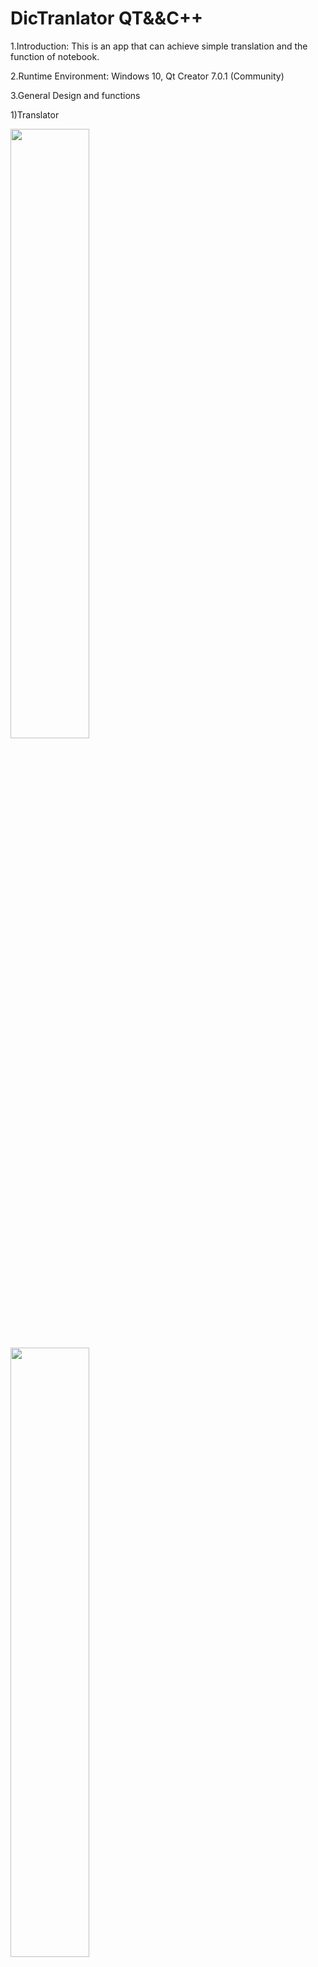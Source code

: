 # DicTranlator QT&&C++

1.Introduction: This is an app that can achieve simple translation and the function of notebook.

2.Runtime Environment: Windows 10, Qt Creator 7.0.1 (Community)

3.General Design and functions

1)Translator

<img src="https://user-images.githubusercontent.com/97960328/176410874-20aa5518-d903-4eb2-b94b-27021dd00b7f.png" height=50% width=50% />
<img src="https://user-images.githubusercontent.com/97960328/176410947-7292d6a9-ca9f-491f-811b-f18c22cf51e2.png" height=50% width=50% />
<img src="https://user-images.githubusercontent.com/97960328/176410960-d75230f6-86c0-4011-814a-4f4f4c5eee8a.png" height=50% width=50% />


i)By using Baidu Fanyi API, we are able to achieve the function of translation.

<img src="https://user-images.githubusercontent.com/97960328/176411133-97ee2310-979e-44f9-b7f6-9e0ebf12cbe8.png" height=10% width=10% />                                 <img src="https://user-images.githubusercontent.com/97960328/176411152-6ac6cb00-113e-4f97-8d86-e728242aeb89.png" height=10% width=10% />

ii)Thanks to the API, the translator that we are building is able to translate multiple different languages. Also it can automatically determine the language of the text to be translated.

<img src="https://user-images.githubusercontent.com/97960328/176417307-3591cf44-9c3d-4b36-bbda-d8721acfd399.png" height=50% width=50% />
<img src="https://user-images.githubusercontent.com/97960328/176417336-2d43bd4b-bd42-4d64-bb51-5a417b324a26.png" height=50% width=50% />


iii)Also, with such big amount of languages, we are capable of changing the structure of an essay to reduce plagiarism, by repeatedly translating the essay from one language to another. Higher the reduce level is, more times the essay will be translated.

<img src="https://user-images.githubusercontent.com/97960328/176417371-938377c6-054b-4ef5-824a-33726d681713.png" height=50% width=50% />

<img src="https://user-images.githubusercontent.com/97960328/176417384-5fc3c7a9-4c8e-4bfb-93b8-34ac9e2e91fa.png" height=50% width=50% />


iv)Other than typing manually, text files can be directly input into the translator to translate. Similarly, translation result can be output with user-specified name and location.

v) To cover a larger range of users, we offer a language setting where users can choose between Chinese and English interfaces with Chinese as the default choice.

2) Dictionary

   ①login for personal database.
   
   To save the data of every user, I used mysql to create account number when user register successfully. After logining, the operation of user will be saved. For instance, when user try to add word to personal library, the word can be saved and seen. 

<img src="https://user-images.githubusercontent.com/97960328/176417832-62dd481a-98cd-49f3-b9ed-4a0fa5b74391.png" height=50% width=50% />

②some word libraries
	
  By using the mysql, the libraries are successfully viewed in the UI. Every user can open it and try to memory, test the words. More databases can be used and user can catch sight of more different libraries. Besides, in the future, more functions about libraries will be excavate.

<img src="https://user-images.githubusercontent.com/97960328/176417899-7fe8fba4-517f-48e2-8ffb-08dbacb182d2.png" height=50% width=50% />

③Personal library
<img src="https://user-images.githubusercontent.com/97960328/176417925-baf0afd2-fb58-449b-a7cb-0d1e79028c4b.png" height=50% width=50% />

④obtain the data
  We can obtain the data from all users. For instance, we can see there frequency of word search, and finally saving as chart.
  <img src="https://user-images.githubusercontent.com/97960328/176418188-ba9b3931-6a06-4fbf-8a2f-553eea700376.png" height=50% width=50% />
  <img src="https://user-images.githubusercontent.com/97960328/176418200-971b28c6-e1d4-4dc3-a77b-d06fbea91be3.png" height=50% width=50% />
  <img src="https://user-images.githubusercontent.com/97960328/176418224-49224e51-3639-4d2a-99ef-768d1ee4979a.png" height=50% width=50% />

⑤text edit（quick note）

  <img src="https://user-images.githubusercontent.com/97960328/176418252-d3f20210-9107-471d-aa69-5ff85865827b.png" height=50% width=50% />
  <img src="https://user-images.githubusercontent.com/97960328/176418283-649e6059-47e9-4758-baf9-7021faa169b5.png" height=50% width=50% />
  <img src="https://user-images.githubusercontent.com/97960328/176418301-5d84e68a-7369-41ba-8cc8-d2514e1e3a34.png" height=50% width=50% />

3) Notepad
  <img src="https://user-images.githubusercontent.com/97960328/176418333-9c085848-5c9b-4296-b0f5-749809e98bd0.png" height=50% width=50% />
  
  <img src="https://user-images.githubusercontent.com/97960328/176418414-856552cd-c0b2-4ca2-9806-ddb012879948.png" height=50% width=50% />

  The picture showed above is the window of notepad, the default language is set in English. And we set three menu bar on the top—file, edit and language. What’s more, we add various action on the different menu bars. And this notepad support bilingual.
  
  For beautifying the window, I add the tool bars below the menu bars with corresponding icon. Moreover, when these icon are clicked, the corresponding action will carry out.
  
  
<img src="https://user-images.githubusercontent.com/97960328/176418478-97a85190-36f8-4020-b914-e04963338979.png" height=50% width=50% />
4)UI design
(a)The login surface
<img src="https://user-images.githubusercontent.com/97960328/176418537-21483584-0948-44db-ab9b-5a46cccb2674.png" height=50% width=50% />

(b)The user surface

<img src="https://user-images.githubusercontent.com/97960328/176418584-dab60ed4-91b4-4db5-90ab-2672496455b7.png" height=50% width=50% />










